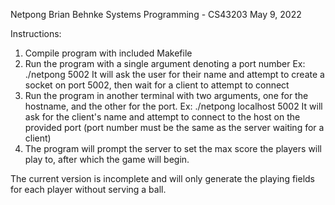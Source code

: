 Netpong
Brian Behnke
Systems Programming - CS43203
May 9, 2022

Instructions:
1. Compile program with included Makefile
2. Run the program with a single argument denoting a port number
	Ex: ./netpong 5002
		It will ask the user for their name and attempt to create a socket on port 5002, then wait for a client to attempt to connect
3. Run the program in another terminal with two arguments, one for the hostname, and the other for the port.
	Ex: ./netpong localhost 5002
		It will ask for the client's name and attempt to connect to the host on the provided port (port number must be the same as the server waiting for a client)
4. The program will prompt the server to set the max score the players will play to, after which the game will begin.

The current version is incomplete and will only generate the playing fields for each player without serving a ball. 